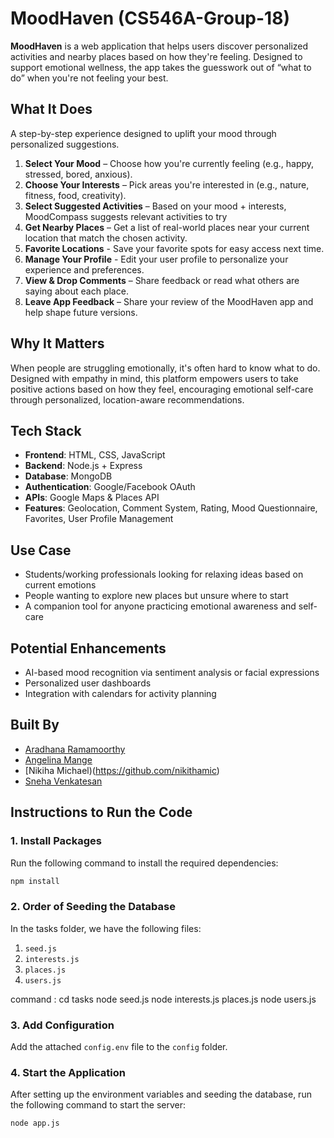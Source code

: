 # MoodHaven (CS546A-Group-18)

**MoodHaven** is a web application that helps users discover personalized activities and nearby places based on how they're feeling. Designed to support emotional wellness, the app takes the guesswork out of “what to do” when you're not feeling your best.

## What It Does
A step-by-step experience designed to uplift your mood through personalized suggestions.

1. **Select Your Mood** – Choose how you're currently feeling (e.g., happy, stressed, bored, anxious).
2. **Choose Your Interests** – Pick areas you're interested in (e.g., nature, fitness, food, creativity).
3. **Select Suggested Activities** – Based on your mood + interests, MoodCompass suggests relevant activities to try
4. **Get Nearby Places** – Get a list of real-world places near your current location that match the chosen activity.
5. **Favorite Locations** - Save your favorite spots for easy access next time.
6. **Manage Your Profile** - Edit your user profile to personalize your experience and preferences.
7. **View & Drop Comments** – Share feedback or read what others are saying about each place.
8. **Leave App Feedback** – Share your review of the MoodHaven app and help shape future versions.

## Why It Matters
When people are struggling emotionally, it's often hard to know what to do.
Designed with empathy in mind, this platform empowers users to take positive actions based on how they feel, encouraging emotional self-care through personalized, location-aware recommendations.

## Tech Stack

- **Frontend**: HTML, CSS, JavaScript
- **Backend**: Node.js + Express
- **Database**: MongoDB
- **Authentication**: Google/Facebook OAuth
- **APIs**: Google Maps & Places API
- **Features**: Geolocation, Comment System, Rating, Mood Questionnaire, Favorites, User Profile Management

## Use Case

- Students/working professionals looking for relaxing ideas based on current emotions
- People wanting to explore new places but unsure where to start
- A companion tool for anyone practicing emotional awareness and self-care

## Potential Enhancements

- AI-based mood recognition via sentiment analysis or facial expressions
- Personalized user dashboards
- Integration with calendars for activity planning

## Built By

- [Aradhana Ramamoorthy](https://github.com/AradhanaRamamoorthy)
- [Angelina Mange](https://github.com/Angelina1225)
- [Nikiha Michael)(https://github.com/nikithamic)
- [Sneha Venkatesan](https://github.com/sne-ha-v)

## Instructions to Run the Code

### 1. Install Packages
Run the following command to install the required dependencies:

```bash
npm install
```

### 2. Order of Seeding the Database

In the tasks folder, we have the following files:

1. `seed.js`
2. `interests.js`
3. `places.js`
4. `users.js`

command : 
cd tasks
node seed.js
node interests.js
places.js
node users.js
   
### 3. Add Configuration

Add the attached `config.env` file to the `config` folder.

### 4. Start the Application

After setting up the environment variables and seeding the database, run the following command to start the server:

```bash
node app.js
```
